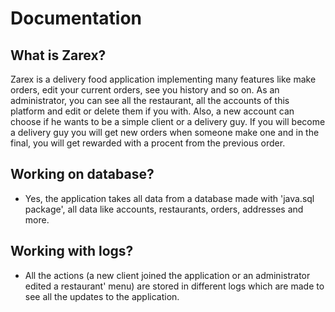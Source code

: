 # Documentation

## What is Zarex?

Zarex is a delivery food application implementing many features like make orders, edit your current orders, see you history and so on. As an administrator, you can see all the restaurant, all the accounts of this platform and edit or delete them if you with. 
Also, a new account can choose if he wants to be a simple client or a delivery guy. If you will become a delivery guy you will get new orders when someone make one and in the final, you will get rewarded with a procent from the previous order.

## Working on database?

- Yes, the application takes all data from a database made with 'java.sql package', all data like accounts, restaurants, orders, addresses and more. 

## Working with logs?

- All the actions (a new client joined the application or an administrator edited a restaurant' menu) are stored in different logs which are made to see all the updates to the application.
